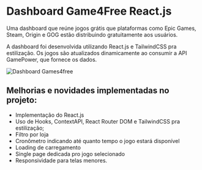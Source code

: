 <h1>Dashboard Game4Free React.js</h1>
  
<p>Uma dashboard que reúne jogos grátis que plataformas como Epic Games, Steam, Origin e GOG estão distribuindo gratuitamente aos usuários.</p>
<p>A dashboard foi desenvolvida utilizando React.js e TailwindCSS pra estilização. Os jogos são atualizados dinamicamente ao consumir a API GamePower, que fornece os dados.</p>

![Dashboard Games4free](preview.gif)

<h2>Melhorias e novidades implementadas no projeto: </h2>

<ul>
  <li>Implementação do React.js</li>
  <li>Uso de Hooks, ContextAPI, React Router DOM e TailwindCSS pra estilização;</li>
  <li>Filtro por loja</li>
  <li>Cronômetro indicando até quanto tempo o jogo estará disponível</li>
  <li>Loading de carregamento</li>
  <li>Single page dedicada pro jogo selecionado</li>
  <li>Responsividade para telas menores.</li>
</ul>
